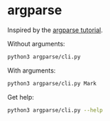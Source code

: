 # argparse

Inspired by the [argparse tutorial](https://docs.python.org/howto/argparse.html).

Without arguments:

```sh
python3 argparse/cli.py
```

With arguments:

```sh
python3 argparse/cli.py Mark
```

Get help:

```sh
python3 argparse/cli.py --help
```
